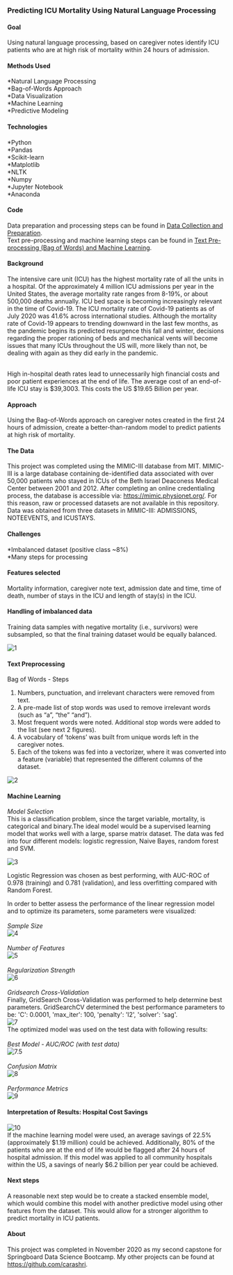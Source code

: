 ### Predicting ICU Mortality Using Natural Language Processing

#### Goal
Using natural language processing, based on caregiver notes identify ICU patients who are at high risk of mortality within 24 hours of admission.

#### Methods Used
*Natural Language Processing
<br>
*Bag-of-Words Approach
<br>
*Data Visualization
<br>
*Machine Learning
<br>
*Predictive Modeling

#### Technologies
*Python
<br>
*Pandas
<br>
*Scikit-learn
<br>
*Matplotlib
<br>
*NLTK
<br>
*Numpy
<br>
*Jupyter Notebook
<br>
*Anaconda

#### Code
Data preparation and processing steps can be found in [Data Collection and Preparation](https://github.com/carashri/Predicting-ICU-Mortality/blob/main/Code/Data_Collection_and_Preparation-GH.ipynb).
<br>
Text pre-processing and machine learning steps can be found in [Text Pre-processing (Bag of Words) and Machine Learning](https://github.com/carashri/Predicting-ICU-Mortality/blob/main/Code/Text_Pre-processing_(Bag_of_Words)%20and%20Machine%20Learning-GH.ipynb).

#### Background
The intensive care unit (ICU) has the highest mortality rate of all the units in a hospital.  Of the approximately 4 million ICU admissions per year in the United States, the average mortality rate ranges from 8-19%, or about 500,000 deaths annually. ICU bed space is becoming increasingly relevant in the time of Covid-19. The ICU mortality rate of Covid-19 patients as of July 2020 was 41.6% across international studies. Although the mortality rate of Covid-19 appears to trending downward in the last few months, as the pandemic begins its predicted resurgence this fall and winter, decisions regarding the proper rationing of beds and mechanical vents will become issues that many ICUs throughout the US will, more likely than not, be dealing with again as they did early in the pandemic.

<br>High in-hospital death rates lead to unnecessarily high financial costs and poor patient experiences at the end of life. The average cost of an end-of-life ICU stay is $39,3003. This costs the US $19.65 Billion per year.

#### Approach

Using the Bag-of-Words approach on caregiver notes created in the first 24 hours of admission, create a better-than-random model to predict patients at high risk of mortality.

#### The Data
This project was completed using the MIMIC-III database from MIT. MIMIC-III is a large database containing de-identified data associated with over 50,000 patients who stayed in ICUs of the Beth Israel Deaconess Medical Center between 2001 and 2012. After completing an online credentialing process, the database is accessible via: https://mimic.physionet.org/. For this reason, raw or processed datasets are not available in this repository.
Data was obtained from three datasets in MIMIC-III: ADMISSIONS, NOTEEVENTS, and ICUSTAYS.

#### Challenges
*Imbalanced dataset (positive class ~8%)
<br>
*Many steps for processing

#### Features selected
Mortality information, caregiver note text, admission date and time, time of death, number of stays in the ICU and length of stay(s) in the ICU.

#### Handling of imbalanced data
Training data samples with negative mortality (i.e., survivors) were subsampled, so that the final training dataset would be equally balanced.

![1](https://github.com/carashri/Predicting-ICU-Mortality/blob/main/Images/1%20-%20subsample%20negatives.png)

#### Text Preprocessing

Bag of Words - Steps
<br>
1. Numbers, punctuation, and irrelevant characters were removed from text.
2. A pre-made list of stop words was used to remove irrelevant words (such as “a”, “the” “and”). 
3. Most frequent words were noted. Additional stop words were added to the list (see next 2 figures).
4. A vocabulary of ‘tokens’ was built from unique words left in the caregiver notes. 
5. Each of the tokens was fed into a vectorizer, where it was converted into a feature (variable) that represented the different columns of the dataset. 

![2](https://github.com/carashri/Predicting-ICU-Mortality/blob/main/Images/2-word%20frequency.png)

#### Machine Learning

*Model Selection*
<br>
This is a classification problem, since the target variable, mortality, is categorical and binary.The ideal model would be a supervised learning model that works well with a large, sparse matrix dataset. The data was fed into four different models: logistic regression, Naive Bayes, random forest and SVM. 

![3](https://github.com/carashri/Predicting-ICU-Mortality/blob/main/Images/3-model%20comparison.png)

Logistic Regression was chosen as best performing, with AUC-ROC of 0.978 (training) and 0.781 (validation), and less overfitting compared with Random Forest.

In order to better assess the performance of the linear regression model and to optimize its parameters, some parameters were visualized:
<br>
<br>
*Sample Size*
<br>
![4](https://github.com/carashri/Predicting-ICU-Mortality/blob/main/Images/4-sample%20size.png)
<br>
<br>
*Number of Features*
<br>
![5](https://github.com/carashri/Predicting-ICU-Mortality/blob/main/Images/5-number%20of%20features.png)
<br>
<br>
*Regularization Strength*
<br>
![6](https://github.com/carashri/Predicting-ICU-Mortality/blob/main/Images/6-regularization%20strength.png)
<br>
<br>
*Gridsearch Cross-Validation*
<br>
Finally, GridSearch Cross-Validation was performed to help determine best parameters. GridSearchCV determined the best performance parameters to be: 'C': 0.0001, 'max_iter': 100, 'penalty': 'l2', 'solver': 'sag'.
<br>
![7](https://github.com/carashri/Predicting-ICU-Mortality/blob/main/Images/7-gridsearch.png)
<br>
The optimized model was used on the test data with following results:
<br>
<br>
*Best Model - AUC/ROC (with test data)*
<br>
![7.5](https://github.com/carashri/Predicting-ICU-Mortality/blob/main/Images/7.5%20Best%20model%20AUC-ROC.png)
<br>
<br>
*Confusion Matrix*
<br>
![8](https://github.com/carashri/Predicting-ICU-Mortality/blob/main/Images/8-confusion%20matrix.png)
<br>
<br>
*Performance Metrics*
<br>
![9](https://github.com/carashri/Predicting-ICU-Mortality/blob/main/Images/9-performance%20metrics.png)
<br>
#### Interpretation of Results: Hospital Cost Savings
![10](https://github.com/carashri/Predicting-ICU-Mortality/blob/main/Images/10-hospital%20savings.png)
<br>
If  the machine learning model were used, an average savings of 22.5% (approximately $1.19 million) could be achieved. Additionally, 80% of the patients who are at the end of life would be flagged after 24 hours of hospital admission. If this model was applied to all community hospitals within the US, a savings of nearly $6.2 billion per year could be achieved.
<br>
#### Next steps
A reasonable next step would be to create a stacked ensemble model, which would combine this model with another predictive model using other features from the dataset. This would allow for a stronger algorithm to predict mortality in ICU patients.
<br>
#### About
This project was completed in November 2020 as my second capstone for Springboard Data Science Bootcamp. My other projects can be found at https://github.com/carashri.
